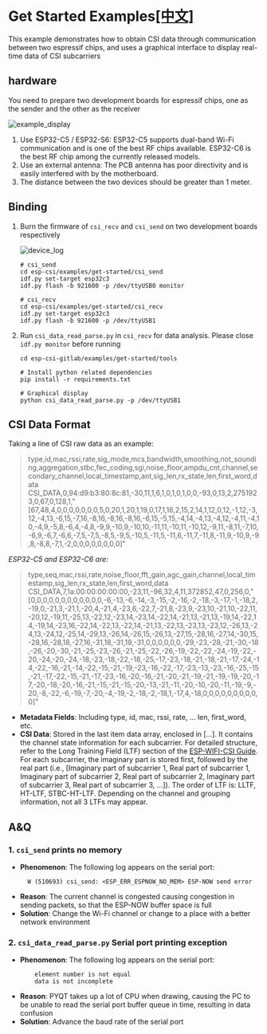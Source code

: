 # Get Started Examples[[中文]](./README_cn.md)

This example demonstrates how to obtain CSI data through communication between two espressif chips, and uses a graphical interface to display real-time data of CSI subcarriers

## hardware

You need to prepare two development boards for espressif chips, one as the sender and the other as the receiver

![example_display](./docs/_static/example_display.png)

1. Use ESP32-C5 / ESP32-S6: ESP32-C5 supports dual-band Wi-Fi communication and is one of the best RF chips available. ESP32-C6 is the best RF chip among the currently released models.
2. Use an external antenna: The PCB antenna has poor directivity and is easily interfered with by the motherboard.
3. The distance between the two devices should be greater than 1 meter.

## Binding

1. Burn the firmware of `csi_recv` and `csi_send` on two development boards respectively

    ![device_log](./docs/_static/device_log.png)

    ```shell
    # csi_send
    cd esp-csi/examples/get-started/csi_send
    idf.py set-target esp32c3
    idf.py flash -b 921600 -p /dev/ttyUSB0 monitor

    # csi_recv
    cd esp-csi/examples/get-started/csi_recv
    idf.py set-target esp32c3
    idf.py flash -b 921600 -p /dev/ttyUSB1
    ```

2. Run `csi_data_read_parse.py` in `csi_recv` for data analysis. Please close `idf.py monitor` before running

    ```shell
    cd esp-csi-gitlab/examples/get-started/tools

    # Install python related dependencies
    pip install -r requirements.txt

    # Graphical display
    python csi_data_read_parse.py -p /dev/ttyUSB1
    ```

## CSI Data Format

Taking a line of CSI raw data as an example:

> type,id,mac,rssi,rate,sig_mode,mcs,bandwidth,smoothing,not_sounding,aggregation,stbc,fec_coding,sgi,noise_floor,ampdu_cnt,channel,secondary_channel,local_timestamp,ant,sig_len,rx_state,len,first_word,data
CSI_DATA,0,94:d9:b3:80:8c:81,-30,11,1,6,1,0,1,0,1,0,0,-93,0,13,2,2751923,0,67,0,128,1,"[67,48,4,0,0,0,0,0,0,0,5,0,20,1,20,1,19,0,17,1,16,2,15,2,14,1,12,0,12,-1,12,-3,12,-4,13,-6,15,-7,16,-8,16,-8,16,-8,16,-6,15,-5,15,-4,14,-4,13,-4,12,-4,11,-4,10,-4,9,-5,8,-6,4,-4,8,-9,9,-10,9,-10,10,-11,11,-10,11,-10,12,-9,11,-8,11,-7,10,-6,9,-6,7,-6,6,-7,5,-7,5,-8,5,-9,5,-10,5,-11,5,-11,6,-11,7,-11,8,-11,9,-10,9,-9,8,-8,8,-7,1,-2,0,0,0,0,0,0,0,0]"

*ESP32-C5 and ESP32-C6 are:*
>type,seq,mac,rssi,rate,noise_floor,fft_gain,agc_gain,channel,local_timestamp,sig_len,rx_state,len,first_word,data
CSI_DATA,7,1a:00:00:00:00:00,-23,11,-96,32,4,11,372852,47,0,256,0,"[0,0,0,0,0,0,0,0,0,0,0,0,-6,-13,-6,-14,-3,-15,-2,-16,-2,-18,-3,-17,-1,-18,2,-19,0,-21,3,-21,1,-20,4,-21,4,-23,6,-22,7,-21,8,-23,9,-23,10,-21,10,-22,11,-20,12,-19,11,-25,13,-22,12,-23,14,-23,14,-22,14,-21,13,-21,13,-19,14,-22,14,-19,14,-23,16,-22,14,-22,13,-22,14,-21,13,-22,13,-23,13,-23,12,-26,13,-24,13,-24,12,-25,14,-29,13,-26,14,-26,15,-26,13,-27,15,-28,16,-27,14,-30,15,-28,16,-28,18,-27,16,-31,18,-31,19,-31,0,0,0,0,0,0,-29,-23,-28,-21,-30,-18,-26,-20,-30,-21,-25,-23,-26,-21,-25,-22,-26,-19,-22,-22,-24,-19,-22,-20,-24,-20,-24,-18,-23,-18,-22,-18,-25,-17,-23,-18,-21,-18,-21,-17,-24,-14,-22,-16,-21,-14,-22,-15,-21,-19,-23,-16,-22,-17,-23,-13,-23,-16,-25,-15,-21,-17,-22,-15,-21,-17,-23,-16,-20,-16,-21,-20,-21,-19,-21,-19,-19,-20,-17,-20,-18,-20,-16,-21,-15,-21,-15,-20,-13,-21,-11,-20,-10,-20,-11,-19,-9,-20,-8,-22,-6,-19,-7,-20,-4,-19,-2,-18,-2,-18,1,-17,4,-18,0,0,0,0,0,0,0,0,0,0]"

- **Metadata Fields**: Including type, id, mac, rssi, rate, ... len, first_word, etc.
- **CSI Data**: Stored in the last item data array, enclosed in [...]. It contains the channel state information for each subcarrier. For detailed structure, refer to the Long Training Field (LTF) section of the [ESP-WIFI-CSI Guide](https://docs.espressif.com/projects/esp-idf/en/latest/esp32/api-guides/wifi.html#wi-fi-channel-state-information). For each subcarrier, the imaginary part is stored first, followed by the real part (i.e., [Imaginary part of subcarrier 1, Real part of subcarrier 1, Imaginary part of subcarrier 2, Real part of subcarrier 2, Imaginary part of subcarrier 3, Real part of subcarrier 3, ...]).
The order of LTF is: LLTF, HT-LTF, STBC-HT-LTF. Depending on the channel and grouping information, not all 3 LTFs may appear.

## A&Q

### 1. `csi_send` prints no memory
- **Phenomenon**: The following log appears on the serial port:
  ```shell
    W (510693) csi_send: <ESP_ERR_ESPNOW_NO_MEM> ESP-NOW send error
  ````
- **Reason**: The current channel is congested causing congestion in sending packets, so that the ESP-NOW buffer space is full
- **Solution**: Change the Wi-Fi channel or change to a place with a better network environment

### 2. `csi_data_read_parse.py` Serial port printing exception
- **Phenomenon**: The following log appears on the serial port:
    ```shell
        element number is not equal
        data is not incomplete
    ````
- **Reason**: PYQT takes up a lot of CPU when drawing, causing the PC to be unable to read the serial port buffer queue in time, resulting in data confusion
- **Solution**: Advance the baud rate of the serial port
